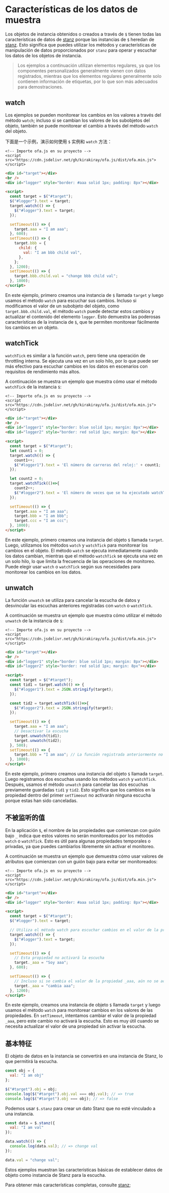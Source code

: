 # Características de los datos de muestra

Los objetos de instancia obtenidos o creados a través de `$` tienen todas las características de datos de [stanz](https://github.com/kirakiray/stanz) porque las instancias de `$` heredan de [stanz](https://github.com/kirakiray/stanz). Esto significa que puedes utilizar los métodos y características de manipulación de datos proporcionados por `stanz` para operar y escuchar los datos de los objetos de instancia.

> Los ejemplos a continuación utilizan elementos regulares, ya que los componentes personalizados generalmente vienen con datos registrados, mientras que los elementos regulares generalmente solo contienen información de etiquetas, por lo que son más adecuados para demostraciones.

## watch

Los ejemplos se pueden monitorear los cambios en los valores a través del método `watch`; incluso si se cambian los valores de los subobjetos del objeto, también se puede monitorear el cambio a través del método `watch` del objeto.

下面是一个示例，演示如何使用 `$` 实例和 `watch` 方法：

<html-viewer>

```
<!-- Importe ofa.js en su proyecto -->
<script src="https://cdn.jsdelivr.net/gh/kirakiray/ofa.js/dist/ofa.min.js"></script>
```

```html
<div id="target"></div>
<br />
<div id="logger" style="border: #aaa solid 1px; padding: 8px"></div>

<script>
  const target = $("#target");
  $("#logger").text = target;
  target.watch(() => {
    $("#logger").text = target;
  });

  setTimeout(() => {
    target.aaa = "I am aaa";
  }, 600);
  setTimeout(() => {
    target.bbb = {
      child: {
        val: "I am bbb child val",
      },
    };
  }, 1200);
  setTimeout(() => {
    target.bbb.child.val = "change bbb child val";
  }, 1800);
</script>
```

</html-viewer>

En este ejemplo, primero creamos una instancia de `$` llamada `target` y luego usamos el método `watch` para escuchar sus cambios. Incluso si modificamos el valor de un subobjeto del objeto, como `target.bbb.child.val`, el método `watch` puede detectar estos cambios y actualizar el contenido del elemento `logger`. Esto demuestra las poderosas características de la instancia de `$`, que te permiten monitorear fácilmente los cambios en un objeto.

## watchTick

`watchTick` es similar a la función `watch`, pero tiene una operación de throttling interna. Se ejecuta una vez en un solo hilo, por lo que puede ser más efectivo para escuchar cambios en los datos en escenarios con requisitos de rendimiento más altos.

A continuación se muestra un ejemplo que muestra cómo usar el método `watchTick` de la instancia `$`:

<html-viewer>

```
<!-- Importe ofa.js en su proyecto -->
<script src="https://cdn.jsdelivr.net/gh/kirakiray/ofa.js/dist/ofa.min.js"></script>
```

```html
<div id="target"></div>
<br />
<div id="logger1" style="border: blue solid 1px; margin: 8px"></div>
<div id="logger2" style="border: red solid 1px; margin: 8px"></div>

<script>
  const target = $("#target");
  let count1 = 0;
  target.watch(() => {
    count1++;
    $("#logger1").text = 'El número de carreras del reloj:' + count1;
  });

  let count2 = 0;
  target.watchTick(()=>{
    count2++;
    $("#logger2").text = 'El número de veces que se ha ejecutado watchTick:' + count2;
  });

  setTimeout(() => {
    target.aaa = "I am aaa";
    target.bbb = "I am bbb";
    target.ccc = "I am ccc";
  }, 1000);
</script>
```

</html-viewer>

En este ejemplo, primero creamos una instancia del objeto `$` llamada `target`. Luego, utilizamos los métodos `watch` y `watchTick` para monitorear los cambios en el objeto. El método `watch` se ejecuta inmediatamente cuando los datos cambian, mientras que el método `watchTick` se ejecuta una vez en un solo hilo, lo que limita la frecuencia de las operaciones de monitoreo. Puede elegir usar `watch` o `watchTick` según sus necesidades para monitorear los cambios en los datos.

## unwatch

La función `unwatch` se utiliza para cancelar la escucha de datos y desvincular las escuchas anteriores registradas con `watch` o `watchTick`.

A continuación se muestra un ejemplo que muestra cómo utilizar el método `unwatch` de la instancia de `$`:

<html-viewer>

```
<!-- Importe ofa.js en su proyecto -->
<script src="https://cdn.jsdelivr.net/gh/kirakiray/ofa.js/dist/ofa.min.js"></script>
```

```html
<div id="target"></div>
<br />
<div id="logger1" style="border: blue solid 1px; margin: 8px"></div>
<div id="logger2" style="border: red solid 1px; margin: 8px"></div>

<script>
  const target = $("#target");
  const tid1 = target.watch(() => {
    $("#logger1").text = JSON.stringify(target);
  });

  const tid2 = target.watchTick(()=>{
    $("#logger2").text = JSON.stringify(target);
  });

  setTimeout(() => {
    target.aaa = "I am aaa";
    // Desactivar la escucha
    target.unwatch(tid1);
    target.unwatch(tid2);
  }, 500);
  setTimeout(() => {
    target.bbb = "I am aaa"; // La función registrada anteriormente no se activará, ya que ha sido desactivada.
  }, 1000);
</script>
```

</html-viewer>

En este ejemplo, primero creamos una instancia del objeto `$` llamada `target`. Luego registramos dos escuchas usando los métodos `watch` y `watchTick`. Después, usamos el método `unwatch` para cancelar las dos escuchas previamente guardadas `tid1` y `tid2`. Esto significa que los cambios en la propiedad dentro del primer `setTimeout` no activarán ninguna escucha porque estas han sido canceladas.

## 不被监听的值

En la aplicación `$`, el nombre de las propiedades que comienzan con guión bajo `_` indica que estos valores no serán monitoreados por los métodos `watch` o `watchTick`. Esto es útil para algunas propiedades temporales o privadas, ya que puedes cambiarlos libremente sin activar el monitoreo.

A continuación se muestra un ejemplo que demuestra cómo usar valores de atributos que comienzan con un guión bajo para evitar ser monitoreados:

<html-viewer>

```
<!-- Importe ofa.js en su proyecto -->
<script src="https://cdn.jsdelivr.net/gh/kirakiray/ofa.js/dist/ofa.min.js"></script>
```

```html
<div id="target"></div>
<br />
<div id="logger" style="border: #aaa solid 1px; padding: 8px"></div>

<script>
  const target = $("#target");
  $("#logger").text = target;

  // Utiliza el método watch para escuchar cambios en el valor de la propiedad
  target.watch(() => {
    $("#logger").text = target;
  });

  setTimeout(() => {
    // Esta propiedad no activará la escucha
    target._aaa = "Soy aaa";
  }, 600);

  setTimeout(() => {
    // Incluso si se cambia el valor de la propiedad _aaa, aún no se activará la escucha
    target._aaa = "cambia aaa";
  }, 1200);
</script>
```

</html-viewer>

En este ejemplo, creamos una instancia de objeto `$` llamada `target` y luego usamos el método `watch` para monitorear cambios en los valores de las propiedades. En `setTimeout`, intentamos cambiar el valor de la propiedad `_aaa`, pero este cambio no activará la escucha. Esto es muy útil cuando se necesita actualizar el valor de una propiedad sin activar la escucha.

## 基本特征

El objeto de datos en la instancia se convertirá en una instancia de Stanz, lo que permitirá la escucha.

```javascript
const obj = {
  val: "I am obj"
};

$("#target").obj = obj;
console.log($("#target").obj.val === obj.val); // => true
console.log($("#target").obj === obj); // => false
```

Podemos usar `$.stanz` para crear un dato Stanz que no esté vinculado a una instancia.

```javascript
const data = $.stanz({
  val: "I am val"
});

data.watch(() => {
  console.log(data.val); // => change val
});

data.val = "change val";
```

Estos ejemplos muestran las características básicas de establecer datos de objeto como instancia de Stanz para la escucha.

Para obtener más características completas, consulte [stanz](https://github.com/kirakiray/stanz);